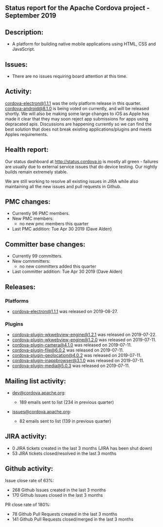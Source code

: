 

## Status report for the Apache Cordova project - September 2019

## Description: 
 - A platform for building native mobile applications using HTML, CSS and JavaScript.

## Issues: 
  - There are no issues requiring board attention at this time.
  
## Activity: 

cordova-electron@1.1.1 was the only platform release in this quarter.
cordova-android@8.1.0 is being voted on currently, and will be released shortly.
We will also be making some large changes to iOS as Apple has made it clear that they may soon reject app submissions for apps using depracated apis.  Discussions are happening currently so we can find the best solution that does not break existing applications/plugins and meets Apples requirements.

   
## Health report: 

Our status dashboard at http://status.cordova.io is mostly all green - failures are usually due to external service issues that do device testing. Our nightly builds remain extremely stable.

We are still working to resolve all existing issues in JIRA while also maintaining all the new issues and pull requests in Github.

## PMC changes: 
   
 - Currently 96 PMC members. 
 - New PMC members: 
    - no new pmc members this quarter
 - Last PMC addition: Tue Apr 30 2019 (Dave Alden) 
   
## Committer base changes: 
   
 - Currently 99 committers. 
 - New commmitters: 
    - no new committers added this quarter
 - Last committer addition: Tue Apr 30 2019 (Dave Alden)

   
## Releases: 

### Platforms

- cordova-electron@1.1.1 was released on 2019-08-27.

### Plugins

- cordova-plugin-wkwebview-engine@1.2.1 was released on 2019-07-22.
- cordova-plugin-wkwebview-engine@1.2.0 was released on 2019-07-11.
- cordova-plugin-camera@4.1.0 was released on 2019-07-11.
- cordova-plugin-file@6.0.2 was released on 2019-07-11.
- cordova-plugin-geolocation@4.0.2 was released on 2019-07-11.
- cordova-plugin-inappbrowser@3.1.0 was released on 2019-07-11.
- cordova-plugin-media@5.0.3 was released on 2019-07-11.

## Mailing list activity: 

 - dev@cordova.apache.org:  
    -  189 emails sent to list (234 in previous quarter) 
   
 - issues@cordova.apache.org:  
    - 82 emails sent to list (139 in previous quarter) 
 
## JIRA activity: 

 - 0 JIRA tickets created in the last 3 months (JIRA has been shut down)
 - 53 JIRA tickets closed/resolved in the last 3 months
 
 ## Github activity: 
 
 Issue close rate of 63%:
 - 268 Github Issues created in the last 3 months 
 - 170 Github Issues closed in the last 3 months 
 
 PR close rate of 180%:
 - 78 Github Pull Requests created in the last 3 months 
 - 141 Github Pull Requests closed/merged in the last 3 months 
